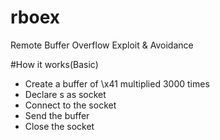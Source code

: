 # rboex
Remote Buffer Overflow Exploit &amp; Avoidance

#How it works(Basic)
+ Create a buffer of \x41 multiplied 3000 times
+ Declare s as socket
+ Connect to the socket
+ Send the buffer
+ Close the socket
